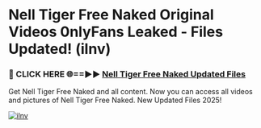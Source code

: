 # Nell Tiger Free Naked Original Videos 0nlyFans Leaked - Files Updated! (ilnv)

<h3>🔴 CLICK HERE 🌐==►► <a href="https://tinyurl.com/yckcrads" rel="nofollow">Nell Tiger Free Naked Updated Files</a></h3>

Get Nell Tiger Free Naked and all content. Now you can access all videos and pictures of Nell Tiger Free Naked. New Updated Files 2025!

[![ilnv](https://i.imgur.com/hpKpOFt.gif)](https://tinyurl.com/yckcrads)

